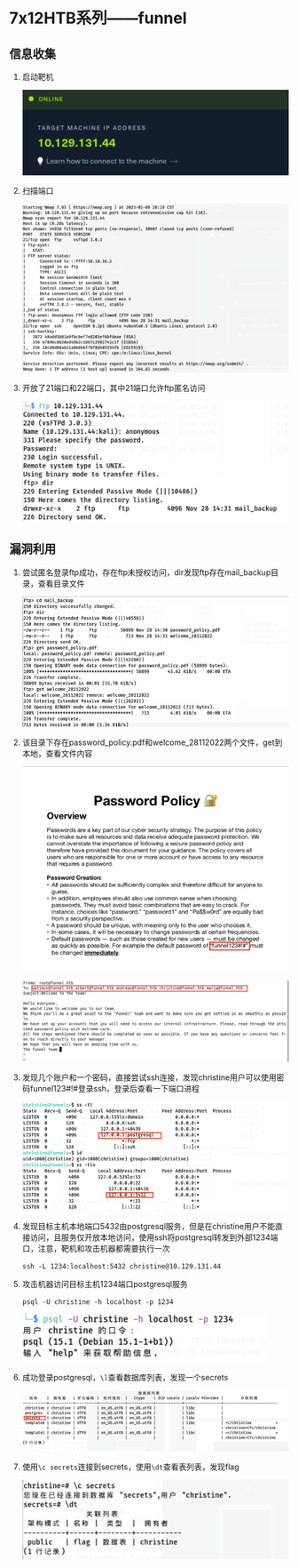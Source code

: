 # 7x12HTB系列——funnel

## 信息收集

1. 启动靶机

   ![1.png](img/HTB/funnel/1.png)

2. 扫描端口

   ![2.png](img/HTB/funnel/2.png)

3. 开放了21端口和22端口，其中21端口允许ftp匿名访问

   ![3.png](img/HTB/funnel/3.png)


## 漏洞利用

1. 尝试匿名登录ftp成功，存在ftp未授权访问，dir发现ftp存在mail_backup目录，查看目录文件

   ![4.png](img/HTB/funnel/4.png)

2. 该目录下存在password_policy.pdf和welcome_28112022两个文件，get到本地，查看文件内容

   ![5.png](img/HTB/funnel/5.png)

   ![6.png](img/HTB/funnel/6.png)

3. 发现几个账户和一个密码，直接尝试ssh连接，发现christine用户可以使用密码funnel123#!#登录ssh，登录后查看一下端口进程

   ![7.png](img/HTB/funnel/7.png)

4. 发现目标主机本地端口5432由postgresql服务，但是在christine用户不能直接访问，且服务仅开放本地访问，使用ssh将postgresql转发到外部1234端口，注意，靶机和攻击机器都需要执行一次

   ```ssh
   ssh -L 1234:localhost:5432 christine@10.129.131.44
   ```

5. 攻击机器访问目标主机1234端口postgresql服务

   ```ssh
   psql -U christine -h localhost -p 1234
   ```

   ![8.png](img/HTB/funnel/8.png)

6. 成功登录postgresql，`\l`查看数据库列表，发现一个secrets

   ![9.png](img/HTB/funnel/9.png)

7. 使用`\c secrets`连接到secrets，使用`\dt`查看表列表，发现flag

   ![10.png](img/HTB/funnel/10.png)